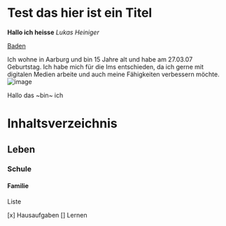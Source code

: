 # **Test das hier ist ein Titel**

**Hallo ich heisse** *Lukas Heiniger*

[Baden](https://www.baden.ch)

Ich wohne in Aarburg und bin 15 Jahre alt und habe am 27.03.07 Geburtstag.
Ich habe mich für die Ims entschieden, da ich gerne mit digitalen Medien arbeite und auch meine Fähigkeiten verbessern möchte.
![image](https://user-images.githubusercontent.com/111046378/184093461-c5b2c0c1-d69b-4672-94dc-ca8f36d497fa.png)

Hallo das ~bin~ ich



# Inhaltsverzeichnis
## Leben
### Schule
#### Familie

Liste

[x] Hausaufgaben
[]  Lernen


